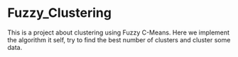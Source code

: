 # Fuzzy_Clustering

This is a project about clustering using Fuzzy C-Means.
Here we implement the algorithm it self, try to find the best number of clusters and cluster some data.

